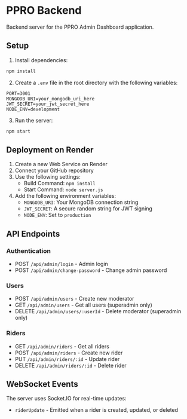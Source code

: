 # PPRO Backend

Backend server for the PPRO Admin Dashboard application.

## Setup

1. Install dependencies:
```bash
npm install
```

2. Create a `.env` file in the root directory with the following variables:
```env
PORT=3001
MONGODB_URI=your_mongodb_uri_here
JWT_SECRET=your_jwt_secret_here
NODE_ENV=development
```

3. Run the server:
```bash
npm start
```

## Deployment on Render

1. Create a new Web Service on Render
2. Connect your GitHub repository
3. Use the following settings:
   - Build Command: `npm install`
   - Start Command: `node server.js`
4. Add the following environment variables:
   - `MONGODB_URI`: Your MongoDB connection string
   - `JWT_SECRET`: A secure random string for JWT signing
   - `NODE_ENV`: Set to `production`

## API Endpoints

### Authentication
- POST `/api/admin/login` - Admin login
- POST `/api/admin/change-password` - Change admin password

### Users
- POST `/api/admin/users` - Create new moderator
- GET `/api/admin/users` - Get all users (superadmin only)
- DELETE `/api/admin/users/:userId` - Delete moderator (superadmin only)

### Riders
- GET `/api/admin/riders` - Get all riders
- POST `/api/admin/riders` - Create new rider
- PUT `/api/admin/riders/:id` - Update rider
- DELETE `/api/admin/riders/:id` - Delete rider

## WebSocket Events

The server uses Socket.IO for real-time updates:
- `riderUpdate` - Emitted when a rider is created, updated, or deleted
